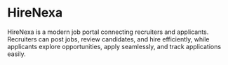# HireNexa
HireNexa is a modern job portal connecting recruiters and applicants. Recruiters can post jobs, review candidates, and hire efficiently, while applicants explore opportunities, apply seamlessly, and track applications easily.
